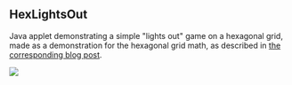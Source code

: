 HexLightsOut
------------

Java applet demonstrating a simple "lights out" game on a hexagonal grid, made as a demonstration for the hexagonal grid math, as described in [the corresponding blog post](http://blog.ruslans.com/2011/02/hexagonal-grid-math.html).

![](screenshot.jpg)